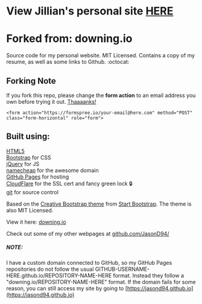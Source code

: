 View Jillian's personal site [HERE](https://jjshao.github.io/jillianshao/)
================================================================================

Forked from: downing.io
================================================================================

Source code for my personal website. MIT Licensed. Contains a copy of my resume, 
as well as some links to Github. :octocat:

## Forking Note

If you fork this repo, please change the **form action** to an email address you own before trying it out. [Thaaaanks!](https://i.imgur.com/TpBVEjv.jpg)

```
<form action="https://formspree.io/your-email@here.com" method="POST" class="form-horizontal" role="form">
```

Built using:
--------------------------------------------------------------------------------
[HTML5](https://developers.google.com/web/)  
[Bootstrap](http://getbootstrap.com/) for CSS  
[jQuery](https://jquery.com/) for JS  
[namecheap](https://www.namecheap.com/) for the awesome domain  
[GitHub Pages](https://pages.github.com/) for hosting  
[CloudFlare](https://www.cloudflare.com/) for the SSL cert and fancy green lock :lock:  
[git](https://git-scm.com/) for source control

Based on the
[Creative Bootstrap theme](http://startbootstrap.com/template-overviews/creative/)
from [Start Bootstrap](http://startbootstrap.com/).
The theme is also MIT Licensed.

View it here: [downing.io](https://downing.io/)

Check out some of my other webpages at 
[github.com/JasonD94/](https://github.com/JasonD94/)

##### NOTE:

I have a custom domain connected to GitHub, so my GitHub Pages repositories 
do not follow the usual GITHUB-USERNAME-HERE.github.io/REPOSITORY-NAME-HERE format. 
Instead they follow a "downing.io/REPOSITORY-NAME-HERE" format. 
If the domain fails for some reason, you can still access my site by going to 
[https://jasond94.github.io](https://jasond94.github.io)
